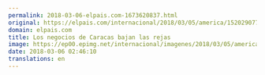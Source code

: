 ```yaml
---
permalink: 2018-03-06-elpais.com-1673620837.html
original: https://elpais.com/internacional/2018/03/05/america/1520290773_813916.html#?ref=rss&format=simple&link=link
domain: elpais.com
title: Los negocios de Caracas bajan las rejas
image: https://ep00.epimg.net/internacional/imagenes/2018/03/05/america/1520290773_813916_1520291150_rrss_normal.jpg
date: 2018-03-06 02:46:10
translations: en
---
```



